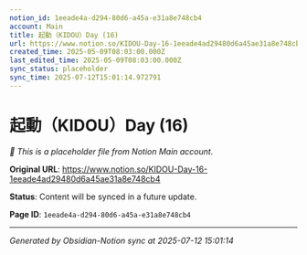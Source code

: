 ```yaml
---
notion_id: 1eeade4a-d294-80d6-a45a-e31a8e748cb4
account: Main
title: 起動（KIDOU）Day (16)
url: https://www.notion.so/KIDOU-Day-16-1eeade4ad29480d6a45ae31a8e748cb4
created_time: 2025-05-09T08:03:00.000Z
last_edited_time: 2025-05-09T08:03:00.000Z
sync_status: placeholder
sync_time: 2025-07-12T15:01:14.972791
---
```


# 起動（KIDOU）Day (16)

*🔄 This is a placeholder file from Notion Main account.*

**Original URL**: https://www.notion.so/KIDOU-Day-16-1eeade4ad29480d6a45ae31a8e748cb4

**Status**: Content will be synced in a future update.

**Page ID**: `1eeade4a-d294-80d6-a45a-e31a8e748cb4`

---

*Generated by Obsidian-Notion sync at 2025-07-12 15:01:14*
